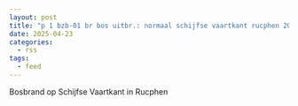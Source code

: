```yaml
---
layout: post
title: "p 1 bzb-01 br bos uitbr.: normaal schijfse vaartkant rucphen 203093 203342 201033 203361 203381"
date: 2025-04-23
categories: 
  - rss
tags: 
  - feed
---
```


Bosbrand op Schijfse Vaartkant in Rucphen
